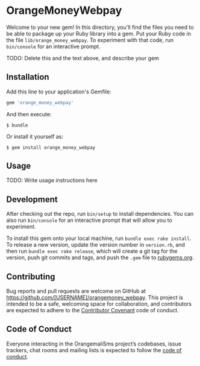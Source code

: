 # OrangeMoneyWebpay

Welcome to your new gem! In this directory, you'll find the files you need to be able to package up your Ruby library into a gem. Put your Ruby code in the file `lib/orange_money_webpay`. To experiment with that code, run `bin/console` for an interactive prompt.

TODO: Delete this and the text above, and describe your gem

## Installation

Add this line to your application's Gemfile:

```ruby
gem 'orange_money_webpay'
```

And then execute:

    $ bundle

Or install it yourself as:

    $ gem install orange_money_webpay

## Usage

TODO: Write usage instructions here

## Development

After checking out the repo, run `bin/setup` to install dependencies. You can also run `bin/console` for an interactive prompt that will allow you to experiment.

To install this gem onto your local machine, run `bundle exec rake install`. To release a new version, update the version number in `version.rb`, and then run `bundle exec rake release`, which will create a git tag for the version, push git commits and tags, and push the `.gem` file to [rubygems.org](https://rubygems.org).

## Contributing

Bug reports and pull requests are welcome on GitHub at https://github.com/[USERNAME]/orangemoney_webpay. This project is intended to be a safe, welcoming space for collaboration, and contributors are expected to adhere to the [Contributor Covenant](http://contributor-covenant.org) code of conduct.

## Code of Conduct


Everyone interacting in the OrangemaliSms project’s codebases, issue trackers, chat rooms and mailing lists is expected to follow the [code of conduct](https://github.com/[USERNAME]/orangemoney_webpay/blob/master/CODE_OF_CONDUCT.md).

